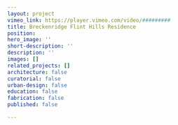 ```yaml
---
layout: project
vimeo_link: https://player.vimeo.com/video/#########
title: Breckenridge Flint Hills Residence
position: 
hero_image: ''
short-description: ''
description: ''
images: []
related_projects: []
architecture: false
curatorial: false
urban-design: false
education: false
fabrication: false
published: false

---
```


